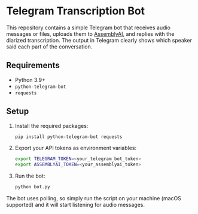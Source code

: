 # Telegram Transcription Bot

This repository contains a simple Telegram bot that receives audio messages or files, uploads them to [AssemblyAI](https://www.assemblyai.com/), and replies with the diarized transcription. The output in Telegram clearly shows which speaker said each part of the conversation.

## Requirements
- Python 3.9+
- `python-telegram-bot`
- `requests`

## Setup
1. Install the required packages:
   ```bash
   pip install python-telegram-bot requests
   ```
2. Export your API tokens as environment variables:
   ```bash
   export TELEGRAM_TOKEN=<your_telegram_bot_token>
   export ASSEMBLYAI_TOKEN=<your_assemblyai_token>
   ```
3. Run the bot:
   ```bash
   python bot.py
   ```

The bot uses polling, so simply run the script on your machine (macOS supported) and it will start listening for audio messages.
